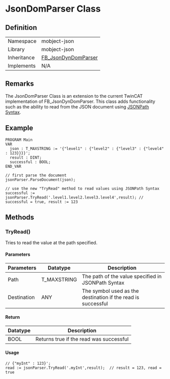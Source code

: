# JsonDomParser Class

## Definition

|             |                                                                                                                                           |
| ----------- | ----------------------------------------------------------------------------------------------------------------------------------------- |
| Namespace   | mobject-json                                                                                                                              |
| Library     | mobject-json                                                                                                                              |
| Inheritance | [FB_JsonDynDomParser](https://infosys.beckhoff.com/english.php?content=../content/1033/tf6701_tc3_iot_communication_mqtt/8101725835.html) |
| Implements  | N/A                                                                                                                                       |

## Remarks

The JsonDomParser Class is an extension to the current TwinCAT implementation of FB_JsonDynDomParser. This class adds functionality such as the ability to read from the JSON document using [JSONPath Syntax](https://support.smartbear.com/alertsite/docs/monitors/api/endpoint/jsonpath.html).

## Example

```declaration
PROGRAM Main
VAR
  json : T_MAXSTRING := '{"level1" : {"level2" : {"level3" : {"level4" : 123}}}}';
  result : DINT;
  successful : BOOL;
END_VAR
```

```body
// first parse the document
jsonParser.ParseDocument(json);

// use the new "TryRead" method to read values using JSONPath Syntax
successful := jsonParser.TryRead('.level1.level2.level3.level4',result); // successful = true, result := 123
```

## Methods

### TryRead()

Tries to read the value at the path specified.

#### Parameters

| Parameters  | Datatype    | Description                                                  |
| ----------- | ----------- | ------------------------------------------------------------ |
| Path        | T_MAXSTRING | The path of the value specified in JSONPath Syntax           |
| Destination | ANY         | The symbol used as the destination if the read is successful |

#### Return

| Datatype | Description                             |
| -------- | --------------------------------------- |
| BOOL     | Returns true if the read was successful |

#### Usage

```example
// {"myInt" : 123}';
read := jsonParser.TryRead('.myInt',result);  // result = 123, read = true
```
